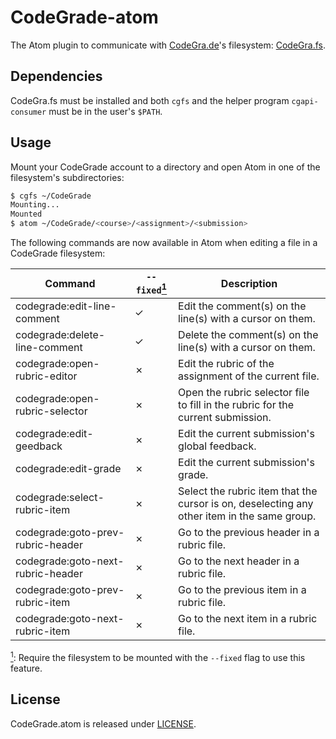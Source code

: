 # CodeGrade-atom

The Atom plugin to communicate with [CodeGra.de](https://codegra.de/)'s
filesystem: [CodeGra.fs](https://github.com/CodeGra-de/CodeGra.de).

## Dependencies

CodeGra.fs must be installed and both `cgfs` and the helper program
`cgapi-consumer` must be in the user's `$PATH`.

## Usage

Mount your CodeGrade account to a directory and open Atom in one of
the filesystem's subdirectories:

```sh
$ cgfs ~/CodeGrade
Mounting...
Mounted
$ atom ~/CodeGrade/<course>/<assignment>/<submission>
```

The following commands are now available in Atom when editing a file in a
CodeGrade filesystem:

| Command | `--fixed`<a href="#footnote-1-b"><sup id="footnote-1-a">1</sup></a> | Description |
|---|---|---|
| codegrade:edit-line-comment | ✓ | Edit the comment(s) on the line(s) with a cursor on them. |
| codegrade:delete-line-comment | ✓ | Delete the comment(s) on the line(s) with a cursor on them. |
| codegrade:open-rubric-editor | ✗ | Edit the rubric of the assignment of the current file. |
| codegrade:open-rubric-selector | ✗ | Open the rubric selector file to fill in the rubric for the current submission. |
| codegrade:edit-geedback | ✗ | Edit the current submission's global feedback. |
| codegrade:edit-grade | ✗ | Edit the current submission's grade. |
| codegrade:select-rubric-item | ✗ | Select the rubric item that the cursor is on, deselecting any other item in the same group. |
| codegrade:goto-prev-rubric-header | ✗ | Go to the previous header in a rubric file. |
| codegrade:goto-next-rubric-header | ✗ | Go to the next header in a rubric file. |
| codegrade:goto-prev-rubric-item | ✗ | Go to the previous item in a rubric file. |
| codegrade:goto-next-rubric-item | ✗ | Go to the next item in a rubric file. |

<a href="#footnote-1-a"><sup id="footnote-1-b">1</sup></a>: Require the filesystem to be mounted with the `--fixed` flag to use this feature.

## License

CodeGrade.atom is released under [LICENSE](AGPL-v3.0).
